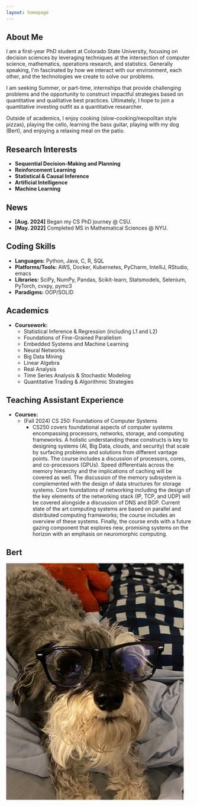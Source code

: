 ```yaml
---
layout: homepage
---
```


## About Me

I am a first-year PhD student at Colorado State University, focusing on decision sciences by leveraging
techniques at the intersection of computer science, mathematics, operations research, and statistics.
Generally speaking, I'm fascinated by how we interact with our environment, each other, and the 
technologies we create to solve our problems. 

I am seeking Summer, or part-time, internships that provide challenging problems and the opportunity to 
construct impactful strategies based on quantitative and qualitative best practices. Ultimately, I hope
to join a quantitative investing outfit as a quantitative researcher. 

Outside of academics, I enjoy cooking (slow-cooking/neopolitan style pizzas), playing the cello,
learning the bass guitar, playing with my dog (Bert), and enjoying a relaxing meal on the patio. 

## Research Interests

- **Sequential Decision-Making and Planning**
- **Reinforcement Learning**
- **Statistical & Causal Inference**
- **Artificial Intelligence**
- **Machine Learning**

## News

- **[Aug. 2024]** Began my CS PhD journey @ CSU.
- **[May. 2022]** Completed MS in Mathematical Sciences @ NYU.

## Coding Skills

- **Languages:** Python, Java, C, R, SQL
- **Platforms/Tools:** AWS, Docker, Kubernetes, PyCharm, IntelliJ, RStudio, emacs
- **Libraries:** SciPy, NumPy, Pandas, Scikit-learn, Statsmodels, Selenium, PyTorch, cvxpy, pymc3
- **Paradigms:** OOP/SOLID

## Academics

- **Coursework:**
  - Statistical Inference & Regression (including L1 and L2)
  - Foundations of Fine-Grained Parallelism
  - Embedded Systems and Machine Learning 
  - Neural Networks
  - Big Data Mining
  - Linear Algebra
  - Real Analysis
  - Time Series Analysis & Stochastic Modeling
  - Quantitative Trading & Algorithmic Strategies

## Teaching Assistant Experience

- **Courses:**
  - (Fall 2024) CS 250: Foundations of Computer Systems 
    - CS250 covers foundational aspects of computer systems encompassing processors, networks, storage, and computing frameworks. A holistic understanding these constructs is key to designing systems (AI, Big Data, clouds, and security) that scale by surfacing problems and solutions from different vantage points. The course includes a discussion of processors, cores, and co-processors (GPUs). Speed differentials across the memory hierarchy and the implications of caching will be covered as well. The discussion of the memory subsystem is complemented with the design of data structures for storage systems. Core foundations of networking including the design of the key elements of the networking stack (IP, TCP, and UDP) will be covered alongside a discussion of DNS and BGP. Current state of the art computing systems are based on parallel and distributed computing frameworks; the course includes an overview of these systems. Finally, the course ends with a future gazing component that explores new, promising systems on the horizon with an emphasis on neuromorphic computing.

## Bert
![bert](./assets/img/bert.jpg)

[//]: # ({% include_relative _includes/publications.md %})

[//]: # ({% include_relative _includes/services.md %})
